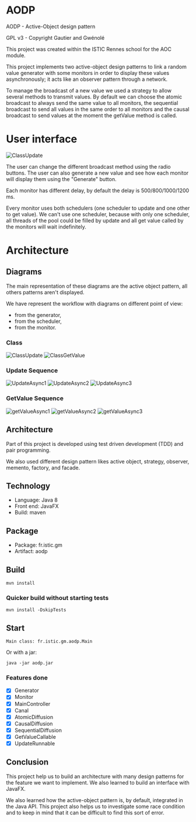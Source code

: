 # AODP
AODP - Active-Object design pattern 

GPL v3 - Copyright Gautier and Gwénolé

This project was created within the ISTIC Rennes school for the AOC module.

This project implements two active-object design patterns to link a random value generator with some monitors in order to display these values asynchronously; it acts like an observer pattern through a network.

To manage the broadcast of a new value we used a strategy to allow several methods to transmit values. By default we can choose the atomic broadcast to always send the same value to all monitors, the sequential broadcast to send all values in the same order to all monitors and the causal broadcast to send values at the moment the getValue method is called.

# User interface

![ClassUpdate](https://raw.githubusercontent.com/ISTIC-M2-ILa-GM/aodp/dev/spec/img/gui.png)

The user can change the different broadcast method using the radio buttons. The user can also generate a new value and see how each monitor will display them using the "Generate" button.

Each monitor has different delay, by default the delay is 500/800/1000/1200 ms.

Every monitor uses both schedulers (one scheduler to update and one other to get value). We can't use one scheduler, because with only one scheduler, all threads of the pool could be filled by update and all get value called by the monitors will wait indefinitely.

# Architecture

## Diagrams

The main representation of these diagrams are the active object pattern, all others patterns aren't displayed.

We have represent the workflow with diagrams on different point of view:
* from the generator,
* from the scheduler,
* from the monitor.

### Class
![ClassUpdate](https://raw.githubusercontent.com/ISTIC-M2-ILa-GM/aodp/dev/spec/img/UpdateClass.png)
![ClassGetValue](https://raw.githubusercontent.com/ISTIC-M2-ILa-GM/aodp/dev/spec/img/getValueClass.png)

### Update Sequence
![UpdateAsync1](https://raw.githubusercontent.com/ISTIC-M2-ILa-GM/aodp/dev/spec/img/UpdateAsync1.png)
![UpdateAsync2](https://raw.githubusercontent.com/ISTIC-M2-ILa-GM/aodp/dev/spec/img/UpdateAsync2.png)
![UpdateAsync3](https://raw.githubusercontent.com/ISTIC-M2-ILa-GM/aodp/dev/spec/img/UpdateAsync3.png)

### GetValue Sequence
![getValueAsync1](https://raw.githubusercontent.com/ISTIC-M2-ILa-GM/aodp/dev/spec/img/getValueAsync1.png)
![getValueAsync2](https://raw.githubusercontent.com/ISTIC-M2-ILa-GM/aodp/dev/spec/img/getValueAsync2.png)
![getValueAsync3](https://raw.githubusercontent.com/ISTIC-M2-ILa-GM/aodp/dev/spec/img/getValueAsync3.png)

## Architecture

Part of this project is developed using test driven development (TDD) and pair programming.

We also used different design pattern likes active object, strategy, observer, memento, factory, and facade.

## Technology

* Language: Java 8
* Front end: JavaFX
* Build: maven

## Package

* Package: fr.istic.gm
* Artifact: aodp

## Build

    mvn install
    
### Quicker build without starting tests

    mvn install -DskipTests
    
## Start

    Main class: fr.istic.gm.aodp.Main
    
Or with a jar:

    java -jar aodp.jar

### Features done

- [X] Generator
- [X] Monitor
- [X] MainController
- [X] Canal
- [X] AtomicDiffusion
- [X] CausalDiffusion
- [X] SequentialDiffusion
- [X] GetValueCallable
- [X] UpdateRunnable

## Conclusion

This project help us to build an architecture with many design patterns for the feature we want to implement. 
We also learned to build an interface with JavaFX.

We also learned how the active-object pattern is, by default, integrated in the Java API. This project also helps us to investigate some race condition and to keep in mind that it can be difficult to find this sort of error.
